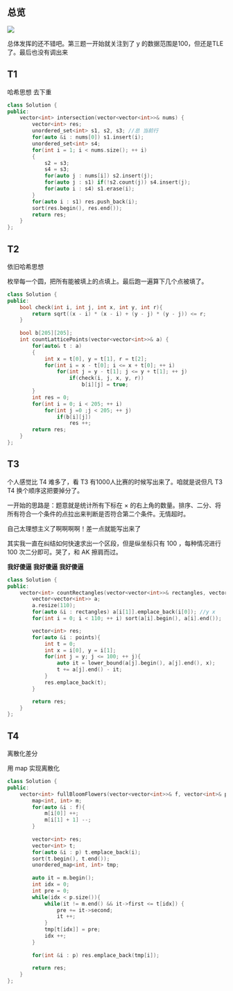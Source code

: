 ## 总览

![](https://s1.ax1x.com/2022/04/24/L4wbnK.png)

总体发挥的还不错吧。第三题一开始就关注到了 y 的数据范围是100，但还是TLE了。最后也没有调出来

## T1

哈希思想 去下重

```cpp
class Solution {
public:
    vector<int> intersection(vector<vector<int>>& nums) {
        vector<int> res;
        unordered_set<int> s1, s2, s3; //总 当前行
        for(auto &i : nums[0]) s1.insert(i);
        unordered_set<int> s4;
        for(int i = 1; i < nums.size(); ++ i)
        {
            s2 = s3;
            s4 = s3;
            for(auto j : nums[i]) s2.insert(j);
            for(auto j : s1) if(!s2.count(j)) s4.insert(j);
            for(auto i : s4) s1.erase(i);
        }
        for(auto i : s1) res.push_back(i);
        sort(res.begin(), res.end());
        return res;
    }
};
```

## T2

依旧哈希思想

枚举每一个圆，把所有能被填上的点填上。最后跑一遍算下几个点被填了。

```cpp
class Solution {
public:
    bool check(int i, int j, int x, int y, int r){
        return sqrt((x - i) * (x - i) + (y - j) * (y - j)) <= r;
    }
    
    bool b[205][205];
    int countLatticePoints(vector<vector<int>>& a) {
        for(auto& t : a)
        {
            int x = t[0], y = t[1], r = t[2];
            for(int i = x - t[0]; i <= x + t[0]; ++ i)
                for(int j = y - t[1]; j <= y + t[1]; ++ j)
                    if(check(i, j, x, y, r))
                        b[i][j] = true;
        }
        int res = 0;
        for(int i = 0; i < 205; ++ i)
            for(int j =0 ;j < 205; ++ j)
                if(b[i][j])
                    res ++;
        return res;
    }
};

```

## T3

个人感觉比 T4 难多了，看 T3 有1000人比赛的时候写出来了。咱就是说但凡 T3 T4 换个顺序这把要掉分了。

一开始的思路是：题意就是统计所有下标在 × 的右上角的数量。排序、二分、将所有符合一个条件的点拉出来判断是否符合第二个条件。无情超时。

自己太理想主义了啊啊啊啊！差一点就能写出来了

其实我一直在纠结如何快速求出一个区段，但是纵坐标只有 100 ，每种情况进行 100  次二分即可。哭了，和 AK 擦肩而过。

**我好傻逼** **我好傻逼** **我好傻逼**

```cpp
class Solution {
public:
    vector<int> countRectangles(vector<vector<int>>& rectangles, vector<vector<int>>& points) {
        vector<vector<int>> a;
        a.resize(110);
        for(auto &i : rectangles) a[i[1]].emplace_back(i[0]); //y x
        for(int i = 0; i < 110; ++ i) sort(a[i].begin(), a[i].end());

        vector<int> res;
        for(auto &i : points){
            int t = 0;
            int x = i[0], y = i[1];
            for(int j = y; j <= 100; ++ j){
                auto it = lower_bound(a[j].begin(), a[j].end(), x);
                t += a[j].end() - it;
            }
            res.emplace_back(t);
        }

        return res;
    }
};
```



## T4

离散化差分

用 map 实现离散化

```cpp
class Solution {
public:
    vector<int> fullBloomFlowers(vector<vector<int>>& f, vector<int>& p) {
        map<int, int> m;
        for(auto &i : f){
            m[i[0]] ++;
            m[i[1] + 1] --;
        }
        
        vector<int> res;
        vector<int> t;
        for(auto &i : p) t.emplace_back(i);
        sort(t.begin(), t.end());
        unordered_map<int, int> tmp;
        
        auto it = m.begin();
        int idx = 0;
        int pre = 0;
        while(idx < p.size()){
            while(it != m.end() && it->first <= t[idx]) {
                pre += it->second;
                it ++;
            }
            tmp[t[idx]] = pre;
            idx ++;
        }
        
        for(int &i : p) res.emplace_back(tmp[i]);
        
        return res;
    }
};
```

